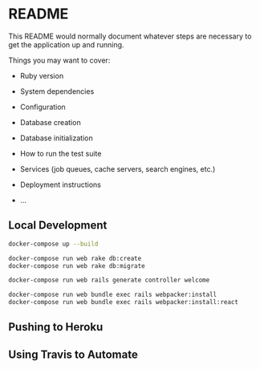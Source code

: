 # README

This README would normally document whatever steps are necessary to get the
application up and running.

Things you may want to cover:

* Ruby version

* System dependencies

* Configuration

* Database creation

* Database initialization

* How to run the test suite

* Services (job queues, cache servers, search engines, etc.)

* Deployment instructions

* ...

## Local Development

```sh
docker-compose up --build
```

```sh
docker-compose run web rake db:create
docker-compose run web rake db:migrate
```

```sh
docker-compose run web rails generate controller welcome
```

```sh
docker-compose run web bundle exec rails webpacker:install
docker-compose run web bundle exec rails webpacker:install:react
```

## Pushing to Heroku

## Using Travis to Automate
